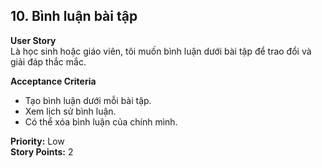 ## 10. Bình luận bài tập

**User Story**  
Là học sinh hoặc giáo viên, tôi muốn bình luận dưới bài tập để trao đổi và giải đáp thắc mắc.

**Acceptance Criteria**

- Tạo bình luận dưới mỗi bài tập.
- Xem lịch sử bình luận.
- Có thể xóa bình luận của chính mình.

**Priority:** Low  
**Story Points:** 2
